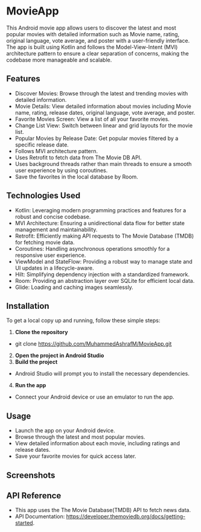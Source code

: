 
# MovieApp

This Android movie app allows users to discover the latest and most popular movies with detailed information such as Movie name, rating, original language, vote average, and poster with a user-friendly interface. The app is built using Kotlin and follows the Model-View-Intent (MVI) architecture pattern to ensure a clear separation of concerns, making the codebase more manageable and scalable.

## Features

- Discover Movies: Browse through the latest and trending movies with detailed information.
- Movie Details: View detailed information about movies including Movie name, rating, release dates, original language, vote average, and poster.
- Favorite Movies Screen: View a list of all your favorite movies.
- Change List View: Switch between linear and grid layouts for the movie list.
- Popular Movies by Release Date: Get popular movies filtered by a specific release date.
- Follows MVI architecture pattern.
- Uses Retrofit to fetch data from The Movie DB API.
- Uses background threads rather than main threads to ensure a smooth user experience by using coroutines.
- Save the favorites in the local database by Room.


## Technologies Used
- Kotlin: Leveraging modern programming practices and features for a robust and concise codebase.
- MVI Architecture: Ensuring a unidirectional data flow for better state management and maintainability.
- Retrofit: Efficiently making API requests to The Movie Database (TMDB) for fetching movie data.
- Coroutines: Handling asynchronous operations smoothly for a responsive user experience.
- ViewModel and StateFlow: Providing a robust way to manage state and UI updates in a lifecycle-aware.
- Hilt: Simplifying dependency injection with a standardized framework.
- Room: Providing an abstraction layer over SQLite for efficient local data.
- Glide: Loading and caching images seamlessly.


## Installation

To get a local copy up and running, follow these simple steps:

1. **Clone the repository**
- git clone https://github.com/MuhammedAshrafM/MovieApp.git
2. **Open the project in Android Studio**
3. **Build the project**
- Android Studio will prompt you to install the necessary dependencies.
4. **Run the app**
- Connect your Android device or use an emulator to run the app.

    
## Usage
- Launch the app on your Android device.
- Browse through the latest and most popular movies.
- View detailed information about each movie, including ratings and release dates.
- Save your favorite movies for quick access later.



## Screenshots


## API Reference

- This app uses the The Movie Database(TMDB) API to fetch news data. 
- API Documentation:
    https://developer.themoviedb.org/docs/getting-started.
